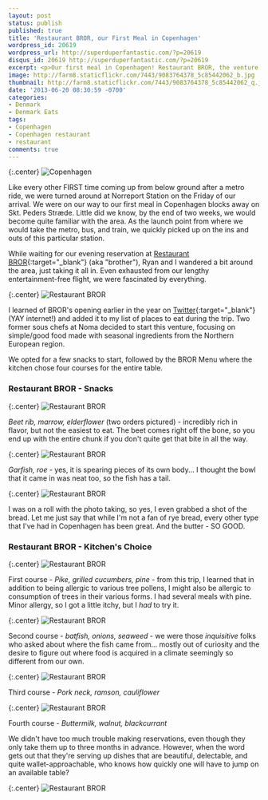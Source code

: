 ```yaml
---
layout: post
status: publish
published: true
title: 'Restaurant BROR, our First Meal in Copenhagen'
wordpress_id: 20619
wordpress_url: http://superduperfantastic.com/?p=20619
disqus_id: 20619 http://superduperfantastic.com/?p=20619
excerpt: <p>Our first meal in Copenhagen! Restaurant BROR, the venture of two former sous chefs of Noma, focuses on simple/good food made with seasonal ingredients from the Northern European region.</p>
image: http://farm8.staticflickr.com/7443/9083764378_5c85442062_b.jpg
thumbnail: http://farm8.staticflickr.com/7443/9083764378_5c85442062_q.jpg
date: '2013-06-20 08:30:59 -0700'
categories:
- Denmark
- Denmark Eats
tags:
- Copenhagen
- Copenhagen restaurant
- restaurant
comments: true
---
```

{:.center}
![Copenhagen](http://farm6.staticflickr.com/5341/9089514415_bbb32fcfd5_b.jpg)

Like every other FIRST time coming up from below ground after a metro ride, we were turned around at Norreport Station on the Friday of our arrival. We were on our way to our first meal in Copenhagen blocks away on Skt. Peders Stræde. Little did we know, by the end of two weeks, we would become quite familiar with the area. As the launch point from where we would take the metro, bus, and train, we quickly picked up on the ins and outs of this particular station.

While waiting for our evening reservation at [Restaurant BROR](http://restaurantbror.dk/){:target="_blank"} (aka "brother"), Ryan and I wandered a bit around the area, just taking it all in. Even exhausted from our lengthy entertainment-free flight, we were fascinated by everything.

{:.center}
![Restaurant BROR](http://farm6.staticflickr.com/5542/9091777528_6a31043cc4_b.jpg)

I learned of BROR's opening earlier in the year on [Twitter](https://twitter.com/restaurantbror "Restaurant BROR Twitter"){:target="_blank"} (YAY internet!) and added it to my list of places to eat during the trip. Two former sous chefs at Noma decided to start this venture, focusing on simple/good food made with seasonal ingredients from the Northern European region.

We opted for a few snacks to start, followed by the BROR Menu where the kitchen chose four courses for the entire table.

### Restaurant BROR - Snacks

{:.center}
![Restaurant BROR](http://farm4.staticflickr.com/3821/9081541261_15b3f0cce1_b.jpg)

_Beet rib, marrow, elderflower_ (two orders pictured) - incredibly rich in flavor, but not the easiest to eat. The beet comes right off the bone, so you end up with the entire chunk if you don't quite get that bite in all the way.

{:.center}
![Restaurant BROR](http://farm8.staticflickr.com/7443/9083764378_5c85442062_b.jpg)

_Garfish, roe_ - yes, it is spearing pieces of its own body... I thought the bowl that it came in was neat too, so the fish has a tail.

{:.center}
![Restaurant BROR](http://farm3.staticflickr.com/2889/9083765888_d5e2eb5c87_b.jpg)

I was on a roll with the photo taking, so yes, I even grabbed a shot of the bread. Let me just say that while I'm not a fan of rye bread, every other type that I've had in Copenhagen has been great. And the butter - SO GOOD.

### Restaurant BROR - Kitchen's Choice

{:.center}
![Restaurant BROR](https://c1.staticflickr.com/3/2837/9081548279_c6d5a1faeb_b.jpg)

First course - _Pike, grilled cucumbers, pine_ - from this trip, I learned that in addition to being allergic to various tree pollens, I might also be allergic to consumption of trees in their various forms. I had several meals with pine. Minor allergy, so I got a little itchy, but I _had_ to try it.

{:.center}
![Restaurant BROR](http://farm4.staticflickr.com/3693/9088918881_14b51e096e_b.jpg)

Second course - _batfish, onions, seaweed_ - we were those _inquisitive_ folks who asked about where the fish came from... mostly out of curiosity and the desire to figure out where food is acquired in a climate seemingly so different from our own.

{:.center}
![Restaurant BROR](http://farm6.staticflickr.com/5329/9091139944_4b74df9a9a_b.jpg)

Third course - _Pork neck, ramson, cauliflower_

{:.center}
![Restaurant BROR](http://farm6.staticflickr.com/5448/9091140648_b674969c48_b.jpg)

Fourth course - _Buttermilk, walnut, blackcurrant_

We didn't have too much trouble making reservations, even though they only take them up to three months in advance. However, when the word gets out that they're serving up dishes that are beautiful, delectable, and quite wallet-approachable, who knows how quickly one will have to jump on an available table?

{:.center}
![Restaurant BROR](http://farm3.staticflickr.com/2805/9089780977_bc988f6b3d_b.jpg)
